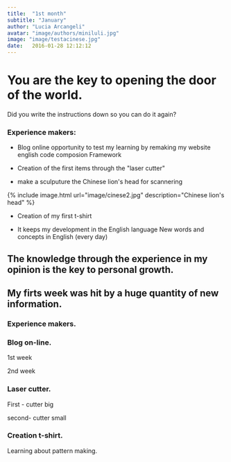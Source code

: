 ```yaml
---
title:  "1st month"
subtitle: "January"
author: "Lucia Arcangeli"
avatar: "image/authors/miniluli.jpg"
image: "image/testacinese.jpg"
date:   2016-01-28 12:12:12
---
```


# You are the key to opening the door of the world.

Did you write the instructions down so you can do it again?


### Experience makers:

- Blog online
  opportunity to test my learning by remaking my website
  english
  code
  composion Framework

- Creation of the first items through the "laser cutter"

- make a sculputure the Chinese lion's head for scannering

{% include image.html url="image/cinese2.jpg" description="Chinese lion's head" %}

- Creation of my first t-shirt

- It keeps my development in the English language
   New words and concepts in English (every day)

## The knowledge through the experience in my opinion  is the key to personal growth.

## My firts week was hit by a huge quantity of new information.

### Experience makers.


### Blog on-line.

1st week

2nd week

### Laser cutter.

First - cutter big

second- cutter small

### Creation t-shirt. 

Learning about pattern making.